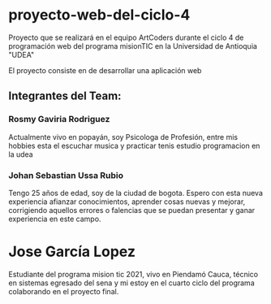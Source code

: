 # proyecto-web-del-ciclo-4
Proyecto que se realizará en el equipo ArtCoders durante el ciclo 4 de programación web del programa misionTIC en la Universidad de Antioquia "UDEA"


El proyecto consiste en de desarrollar una aplicación web

## Integrantes del Team: 

### Rosmy Gaviria Rodriguez
Actualmente vivo en popayán, soy Psicologa de Profesión, entre mis hobbies esta el escuchar musica y practicar tenis estudio programacion en la udea

### Johan Sebastian Ussa Rubio
Tengo 25 años de edad, soy de la ciudad de bogota. Espero con esta nueva experiencia afianzar conocimientos, aprender cosas nuevas y mejorar, corrigiendo aquellos errores o falencias que se puedan presentar y ganar experiencia en este campo.


# Jose García Lopez
Estudiante del programa mision tic 2021, vivo en Piendamó Cauca, técnico en sistemas egresado del sena y mi estoy en el cuarto ciclo del programa colaborando en el proyecto final.
